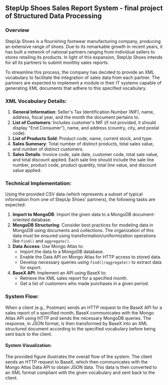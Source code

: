 ## StepUp Shoes Sales Report System - final project of Structured Data Processing

### Overview

StepUp Shoes is a flourishing footwear manufacturing company, producing an extensive range of shoes. Due to its remarkable growth in recent years, it has built a network of national partners ranging from individual sellers to stores retailing its products. In light of this expansion, StepUp Shoes intends for all its partners to submit monthly sales reports.

To streamline this process, the company has decided to provide an XML vocabulary to facilitate the integration of sales data from each partner. The partners are expected to implement a module in their IT systems capable of generating XML documents that adhere to this specified vocabulary.

### XML Vocabulary Details:

1. **General Information**: Seller's Tax Identification Number (NIF), name, address, fiscal year, and the month the document pertains to.
2. **List of Customers**: Includes customer's NIF (if not provided, it should display "End Consumer"), name, and address (country, city, and postal code).
3. **List of Products Sold**: Product code, name, current stock, and type.
4. **Sales Summary**: Total number of distinct products, total sales value, and number of distinct customers.
5. **Sales Details**: Invoice code, sale date, customer code, total sale value, and total discount applied. Each sale line should include the sale line number, product code, product quantity, total line value, and discount value applied.

### Technical Implementation:

Using the provided CSV data (which represents a subset of typical information from one of StepUp Shoes' partners), the following tasks are expected:

1. **Import to MongoDB**: Import the given data to a MongoDB document-oriented database.
2. **MongoDB Structuring**: Consider best practices for modeling data in MongoDB using documents and collections. The organization of this data must be ensured using transformation/uniformization operations like `find()` and `aggregate()`.
3. **Data Access**: Use Mongo Atlas to:
   - Import the data to a MongoDB database.
   - Enable the Data API on Mongo Atlas for HTTP access to stored data.
   - Develop necessary queries using `find()/aggregate()` to extract data for export.
4. **BaseX API**: Implement an API using BaseX to:
   - Retrieve the XML sales report for a specified month.
   - Get a list of customers who made purchases in a given period.

### System Flow:

When a client (e.g., Postman) sends an HTTP request to the BaseX API for a sales report of a specified month, BaseX communicates with the Mongo Atlas API using HTTP and sends the necessary MongoDB queries. The response, in JSON format, is then transformed by BaseX into an XML structured document according to the specified vocabulary before being sent back to the client.

#### System Visualization:
The provided figure illustrates the overall flow of the system. The client sends an HTTP request to BaseX, which then communicates with the Mongo Atlas Data API to obtain JSON data. This data is then converted to an XML format compliant with the given vocabulary and sent back to the client.
